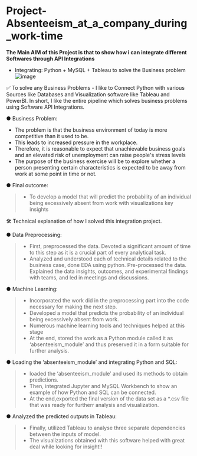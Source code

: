 # Project-Absenteeism_at_a_company_during_work-time

**The Main AIM of this Project is that to show how i can integrate different Softwares through API Integrations**

- Integrating: Python + MySQL + Tableau  to solve the Business problem
![image](https://user-images.githubusercontent.com/37768258/212560611-d128206c-ed1d-4ec0-806e-872870503f4e.png)


✅ To solve any Business Problems - I like to Connect Python with various Sources like Databases and Visualization software like Tableau and PowerBI.
In short, I like the entire pipeline which solves business problems using Software API Integrations.

● Business Problem:
- The problem is that the business environment of today is more competitive than it used to be.
- This leads to increased pressure in the workplace.
- Therefore, it is reasonable to expect that unachievable business goals and an elevated risk of unemployment can raise people's stress levels
- The purpose of the business exercise will be to explore whether a person presenting certain characteristics is expected to be away from work at some point in time or not.

● Final outcome:
> - To develop a model that will predict the probability of an individual being excessively absent from work with visualizations key insights

🛠 Technical explanation of how I solved this integration project.

● Data Preprocessing:
> - First, preprocessed the data. Devoted a significant amount of time to this step as it is a crucial part of every analytical task.
> - Analyzed and understood each of technical details related to the business case, done EDA using python. Pre-processed the data. Explained the data insights, outcomes, and experimental findings with teams, and led in meetings and discussions.

● Machine Learning:
> - Incorporated the work did in the preprocessing part into the code necessary for making the next step. 
> - Developed a model that predicts the probability of an individual being excessively absent from work.
> - Numerous machine learning tools and techniques helped at this stage
> - At the end, stored the work as a Python module called it as ‘absenteeism_module’ and thus preserved it in a form suitable for further analysis.

● Loading the ‘absenteeism_module’ and integrating Python and SQL:
> - loaded the ‘absenteeism_module’ and used its methods to obtain predictions.
> - Then, integrated Jupyter and MySQL Workbench to show an example of how Python and SQL can be connected. 
> - At the end,exported the final version of the data set as a *.csv file that was ready for furtherr analysis and visualization.

● Analyzed the predicted outputs in Tableau:
> - Finally, utilized Tableau to analyse three separate dependencies between the inputs of model. 
> - The visualizations obtained with this software helped with great deal while looking for insight!!

